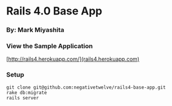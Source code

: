 # Rails 4.0 Base App

### By: Mark Miyashita

### View the Sample Application

[http://rails4.herokuapp.com/](rails4.herokuapp.com)

### Setup

    git clone git@github.com:negativetwelve/rails4-base-app.git
    rake db:migrate
    rails server